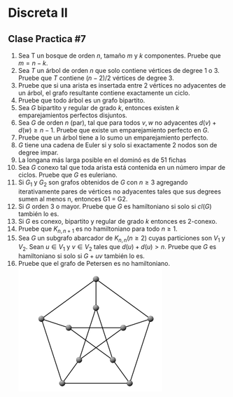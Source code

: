 # Discreta II

## Clase Practica #7

1. Sea T un bosque de orden $n$, tamaño $m$ y $k$ componentes. Pruebe que $m = n − k$.
2. Sea $T$ un árbol de orden $n$ que solo contiene vértices de degree 1 o 3. Pruebe que $T$ contiene $(n − 2)/2$ vértices de degree 3.
3. Pruebe que si una arista es insertada entre 2 vértices no adyacentes de un árbol, el grafo resultante contiene exactamente un ciclo.
4. Pruebe que todo árbol es un grafo bipartito.
5. Sea $G$ bipartito y regular de grado $k$, entonces existen $k$ emparejamientos perfectos disjuntos.
6. Sea $G$ de orden $n$ (par), tal que para todos $v,w$ no adyacentes $d(v)+d(w)\geq n-1$. Pruebe que existe un emparejamiento perfecto en $G$.
7. Pruebe que un árbol tiene a lo sumo un emparejamiento perfecto.
8. $G$ tiene una cadena de Euler si y solo si exactamente 2 nodos son de degree impar.
9. La longana más larga posible en el dominó es de 51 fichas
10. Sea $G$ conexo tal que toda arista está contenida en un número impar de ciclos. Pruebe que $G$ es euleriano.
11. Si $G_1$ y $G_2$ son grafos obtenidos de $G$ con $n \geq 3$ agregando iterativamente pares de vértices no adyacentes tales que sus degrees sumen al menos n, entonces G1 = G2.
12. Si $G$ orden 3 o mayor. Pruebe que $G$ es hamiltoniano si solo si $cl(G)$ también lo es.
13. Si $G$ es conexo, bipartito y regular de grado $k$ entonces es 2-conexo.
14. Pruebe que $K_{n,n+1}$ es no hamiltoniano para todo $n\geq 1$.
15. Sea $G$ un subgrafo abarcador de $K_{n,n}(n\geq 2)$ cuyas particiones son $V_1$ y $V_2$. Sean $u\in V_1$ y $v\in V_2$ tales que $d(u)+d(u)\gt n$. Pruebe que $G$ es hamiltoniano si solo si $G+uv$ también lo es.
16. Pruebe que el grafo de Petersen es no hamiltoniano. 
![grafo de Petersen](image.png)
